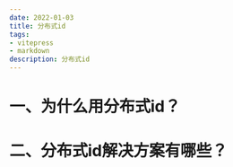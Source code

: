 ```yaml
---
date: 2022-01-03
title: 分布式id
tags:
- vitepress
- markdown
description: 分布式id
---
```



# 一、为什么用分布式id？




# 二、分布式id解决方案有哪些？
